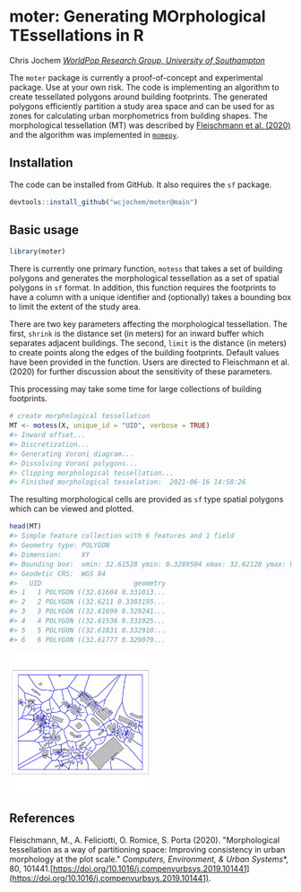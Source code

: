 


<!-- README.md is generated from README.Rmd. Please edit that file -->

# moter: Generating **MO**rphological **TE**ssellations in **R**

Chris Jochem
*[WorldPop Research Group, University of Southampton](https://www.worldpop.org/)*

The `moter` package is currently a proof-of-concept and experimental package.
Use at your own risk. The code is implementing an algorithm to create
tessellated polygons around building footprints. The generated polygons
efficiently partition a study area space and can be used for as zones for
calculating urban morphometrics from building shapes. The morphological
tessellation (MT) was described by [Fleischmann et al.
(2020)](https://doi.org/10.1016/j.compenvurbsys.2019.101441) and the algorithm
was implemented in [`momepy`](https://docs.momepy.org).

## Installation

The code can be installed from GitHub. It also requires the `sf` package.

```r
devtools::install_github("wcjochem/moter@main")
```



## Basic usage


```r
library(moter)
```

There is currently one primary function, `motess` that takes a set of building
polygons and generates the morphological tessellation as a set of spatial
polygons in `sf` format. In addition, this function requires the footprints to
have a column with a unique identifier and (optionally) takes a bounding box to
limit the extent of the study area.

There are two key parameters affecting the morphological tessellation. The
first, `shrink` is the distance set (in meters) for an inward buffer which
separates adjacent buildings. The second, `limit` is the distance (in meters) to
create points along the edges of the building footprints. Default values have
been provided in the function. Users are directed to Fleischmann et al. (2020)
for further discussion about the sensitivity of these parameters.

This processing may take some time for large collections of building footprints.


```r
# create morphological tessellation
MT <- motess(X, unique_id = "UID", verbose = TRUE)
#> Inward offset...
#> Discretization...
#> Generating Voroni diagram...
#> Dissolving Voroni polygons...
#> Clipping morphological tessellation...
#> Finished morphological tesselation:  2021-06-16 14:58:26
```
The resulting morphological cells are provided as `sf` type spatial polygons
which can be viewed and plotted.


```r
head(MT)
#> Simple feature collection with 6 features and 1 field
#> Geometry type: POLYGON
#> Dimension:     XY
#> Bounding box:  xmin: 32.61528 ymin: 0.3289504 xmax: 32.62128 ymax: 0.334044
#> Geodetic CRS:  WGS 84
#>   UID                       geometry
#> 1   1 POLYGON ((32.61604 0.331013...
#> 2   2 POLYGON ((32.6211 0.3303195...
#> 3   3 POLYGON ((32.61699 0.329241...
#> 4   4 POLYGON ((32.61536 0.331925...
#> 5   5 POLYGON ((32.61831 0.332910...
#> 6   6 POLYGON ((32.61777 0.329079...
```

<img src="man/figures/REAsDME-plotting-1.png" title="Example morphological tessellation" alt="Example morphological tessellation" width="50%" />


## References
Fleischmann, M., A. Feliciotti, O. Romice, S. Porta (2020). "Morphological
tessellation as a way of partitioning space: Improving consistency in urban
morphology at the plot scale."  *Computers, Environment, & Urban Systems**, 80,
101441.[https://doi.org/10.1016/j.compenvurbsys.2019.101441](https://doi.org/10.1016/j.compenvurbsys.2019.101441).
